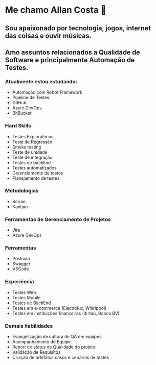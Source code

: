 # Me chamo Allan Costa 👋

## Sou apaixonado por tecnologia, jogos, internet das coisas e ouvir músicas.

## Amo assuntos relacionados a Qualidade de Software e principalmente Automação de Testes.

### Atualmente estou estudando:
- Automação com Robot Framework
- Pipeline de Testes
- GitHub
- Azure DevOps
- BitBucket

### Hard Skills
- Testes Exploratórios
- Teste de Regressão
- Smoke testing
- Teste de unidade
- Teste de integração
- Testes de backEnd
- Testes automatizados
- Gerenciamento de testes
- Planejamento de testes

### Metodologias
- Scrum
- Kanban

### Ferramentas de Gerenciamento de Projetos
- Jira
- Azure DevOps

### Ferramentas 
- Postman
- Swagger
- VSCode

### Experiência 
- Testes Web
- Testes Mobile
- Testes de BackEnd
- Testes em e-commerce (Electrolux, Whirlpool)
- Testes em instituições financeiras (iti Itaú, Banco BV)

### Demais habilidades
- Evangelização de cultura de QA em equipes
- Acompanhamento de Equipe
- Report de status da Qualidade do projeto
- Validação de Requisitos
- Criação de artefatos casos e cenários de testes
